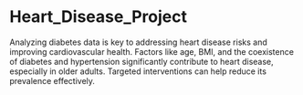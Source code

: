 # Heart_Disease_Project
Analyzing diabetes data is key to addressing heart disease risks and improving cardiovascular health. Factors like age, BMI, and the coexistence of diabetes and hypertension significantly contribute to heart disease, especially in older adults. Targeted interventions can help reduce its prevalence effectively.
